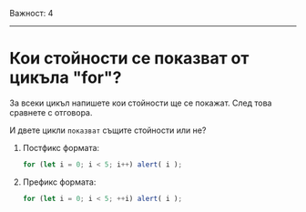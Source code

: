 Важност: 4

---

# Кои стойности се показват от цикъла "for"?

За всеки цикъл напишете кои стойности ще се покажат. След това сравнете с отговора.

И двете цикли `показват` същите стойности или не?

1. Постфикс формата:

    ```js
    for (let i = 0; i < 5; i++) alert( i );
    ```
2. Префикс формата:

    ```js
    for (let i = 0; i < 5; ++i) alert( i );
    ```
